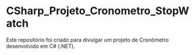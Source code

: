 # CSharp_Projeto_Cronometro_StopWatch
Este repositório foi criado para divulgar um projeto de Cronômetro desenvolvido em C# (.NET).
